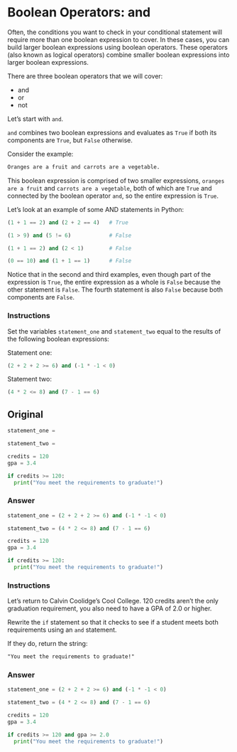 # Boolean Operators: and

Often, the conditions you want to check in your conditional statement will require more than one boolean expression to cover. In these cases, you can build larger boolean expressions using boolean operators. These operators (also known as logical operators) combine smaller boolean expressions into larger boolean expressions.

There are three boolean operators that we will cover:

* and
* or
* not

Let’s start with `and`.

`and` combines two boolean expressions and evaluates as `True` if both its components are `True`, but `False` otherwise.

Consider the example:

```txt
Oranges are a fruit and carrots are a vegetable.
```

This boolean expression is comprised of two smaller expressions, `oranges are a fruit` and `carrots are a vegetable`, both of which are `True` and connected by the boolean operator `and`, so the entire expression is `True`.

Let’s look at an example of some AND statements in Python:

```py
(1 + 1 == 2) and (2 + 2 == 4)   # True

(1 > 9) and (5 != 6)            # False

(1 + 1 == 2) and (2 < 1)        # False

(0 == 10) and (1 + 1 == 1)      # False
```

Notice that in the second and third examples, even though part of the expression is `True`, the entire expression as a whole is `False` because the other statement is `False`. The fourth statement is also `False` because both components are `False`.

### Instructions

Set the variables `statement_one` and `statement_two` equal to the results of the following boolean expressions:

Statement one:

```py
(2 + 2 + 2 >= 6) and (-1 * -1 < 0)
```

Statement two:

```py
(4 * 2 <= 8) and (7 - 1 == 6)
```

## Original

```py
statement_one =

statement_two =

credits = 120
gpa = 3.4

if credits >= 120:
  print("You meet the requirements to graduate!")
```

### Answer

```py
statement_one = (2 + 2 + 2 >= 6) and (-1 * -1 < 0)

statement_two = (4 * 2 <= 8) and (7 - 1 == 6)

credits = 120
gpa = 3.4

if credits >= 120:
  print("You meet the requirements to graduate!")
```

### Instructions

Let’s return to Calvin Coolidge’s Cool College. 120 credits aren’t the only graduation requirement, you also need to have a GPA of 2.0 or higher.

Rewrite the `if` statement so that it checks to see if a student meets both requirements using an `and` statement.

If they do, return the string:

```txt
"You meet the requirements to graduate!"
```

### Answer

```py
statement_one = (2 + 2 + 2 >= 6) and (-1 * -1 < 0)

statement_two = (4 * 2 <= 8) and (7 - 1 == 6)

credits = 120
gpa = 3.4

if credits >= 120 and gpa >= 2.0
  print("You meet the requirements to graduate!")
```